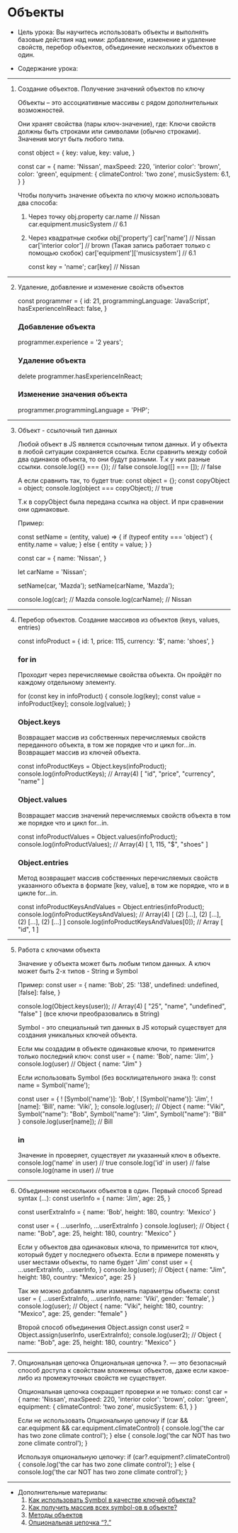 # Объекты

- Цель урока:
  Вы научитесь использовать объекты и выполнять базовые действия над ними:
  добавление, изменение и удаление свойств, перебор объектов, объединение нескольких
  объектов в один.

- Содержание урока:

---

1. Создание объектов. Получение значений объектов по ключу

   Объекты – это ассоциативные массивы с рядом дополнительных возможностей.

   Они хранят свойства (пары ключ-значение), где:
   Ключи свойств должны быть строками или символами (обычно строками).
   Значения могут быть любого типа.

   const object = {
   key: value,
   key: value,
   }

   const car = {
   name: 'Nissan',
   maxSpeed: 220,
   'interior color': 'brown',
   color: 'green',
   equipment: {
   climateСontrol: 'two zone',
   musicSystem: 6.1,
   }
   }

   Чтобы получить значение объекта по ключу можно использовать два способа:

   1. Через точку
      obj.property
      car.name // Nissan
      car.equipment.musicSystem // 6.1

   2. Через квадратные скобки
      obj['property']
      car['name'] // Nissan
      car['interior color'] // brown (Такая запись работает только с помощью скобок)
      car['equipment']['musicsystem'] // 6.1

      const key = 'name';
      car[key] // Nissan

---

2. Удаление, добавление и изменение свойств объектов

   const programmer = {
   id: 21,
   programmingLanguage: 'JavaScript',
   hasExperienceInReact: false,
   }

   ### Добавление объекта

   programmer.experience = '2 years';

   ### Удаление объекта

   delete programmer.hasExperienceInReact;

   ### Изменение значения объекта

   programmer.programmingLanguage = 'PHP';

---

3. Объект - ссылочный тип данных

   Любой объект в JS является ссылочным типом данных. И у объекта в любой ситуации сохраняется ссылка.
   Если сравнить между собой два одинаков объекта, то они будут разными. Т.к у них разные ссылки.
   console.log({} === {}); // false
   console.log([] === []); // false

   А если сравнить так, то будет true:
   const object = {};
   const copyObject = object;
   console.log(object === copyObject); // true

   Т.к в copyObject была передана ссылка на object. И при сравнении они одинаковые.

   Пример:

   const setName = (entity, value) => {
   if (typeof entity === 'object') {
   entity.name = value;
   } else {
   entity = value;
   }
   }

   const car = {
   name: 'Nissan',
   }

   let carName = 'Nissan';

   setName(car, 'Mazda');
   setName(carName, 'Mazda');

   console.log(car); // Mazda
   console.log(carName); // Nissan

---

4. Перебор объектов. Создание массивов из объектов (keys, values, entries)

   const infoProduct = {
   id: 1,
   price: 115,
   currency: '$',
   name: 'shoes',
   }

   ### for in

   Проходит через перечисляемые свойства объекта. Он пройдёт по каждому отдельному элементу.

   for (const key in infoProduct) {
   console.log(key);
   const value = infoProduct[key];
   console.log(value);
   }

   ### Object.keys

   Возвращает массив из собственных перечисляемых свойств переданного объекта, в том же порядке что и цикл for...in.
   Возвращает массив из ключей объекта.

   const infoProductKeys = Object.keys(infoProduct);
   console.log(infoProductKeys); // Array(4) [ "id", "price", "currency", "name" ]

   ### Object.values

   Возвращает массив значений перечисляемых свойств объекта в том же порядке что и цикл for...in.

   const infoProductValues = Object.values(infoProduct);
   console.log(infoProductValues); // Array(4) [ 1, 115, "$", "shoes" ]

   ### Object.entries

   Метод возвращает массив собственных перечисляемых свойств указанного объекта в формате [key, value], в том же порядке, что и в цикле for...in.

   const infoProductKeysAndValues = Object.entries(infoProduct);
   console.log(infoProductKeysAndValues); // Array(4) [ (2) […], (2) […], (2) […], (2) […] ]
   console.log(infoProductKeysAndValues[0]); // Array [ "id", 1 ]

---

5. Работа с ключами объекта

   Значение у объекта может быть любым типом данных.
   А ключ может быть 2-х типов - String и Symbol

   Пример:
   const user = {
   name: 'Bob',
   25: '138',
   undefined: undefined,
   [false]: false,
   }

   console.log(Object.keys(user)); // Array(4) [ "25", "name", "undefined", "false" ] (все ключи преобразовались в String)

   Symbol - это специальный тип данных в JS который существует для создания уникальных ключей объекта.

   Если мы создадим в объекте одинаковые ключи, то применится только последний ключ:
   const user = {
   name: 'Bob',
   name: 'Jim',
   }
   console.log(user) // Object { name: "Jim" }

   Если использовать Symbol (без восклицательного знака !):
   const name = Symbol('name');

   const user = {
   ! [Symbol('name')]: 'Bob',
   ! [Symbol('name')]: 'Jim',
   ! [name]: 'Bill',
   name: 'Viki',
   };
   console.log(user); // Object { name: "Viki", Symbol("name"): "Bob", Symbol("name"): "Jim", Symbol("name"): "Bill" }
   console.log(user[name]); // Bill

   ### in

   Значение in проверяет, существует ли указанный ключ в объекте.
   console.log('name' in user) // true
   console.log('id' in user) // false
   console.log(name in user) // true

---

6. Объединение нескольких объектов в один.
   Первый способ Spread syntax (...):
   const userInfo = {
   name: 'Jim',
   age: 25,
   }

   const userExtraInfo = {
   name: 'Bob',
   height: 180,
   country: 'Mexico'
   }

   const user = {
   ...userInfo,
   ...userExtraInfo
   }
   console.log(user); // Object { name: "Bob", age: 25, height: 180, country: "Mexico" }

   Если у объектов два одинаковых ключа, то применится тот ключ, который будет у последнего объекта.
   Если в примере поменять у user местами объекты, то name будет 'Jim'
   const user = {
   ...userExtraInfo,
   ...userInfo,
   }
   console.log(user); // Object { name: "Jim", height: 180, country: "Mexico", age: 25 }

   Так же можно добавлять или изменять параметры объекта:
   const user = {
   ...userExtraInfo,
   ...userInfo,
   name: 'Viki',
   gender: 'female',
   }
   console.log(user); // Object { name: "Viki", height: 180, country: "Mexico", age: 25, gender: "female" }

   Второй способ объединения Object.assign
   const user2 = Object.assign(userInfo, userExtraInfo);
   console.log(user2); // Object { name: "Bob", age: 25, height: 180, country: "Mexico" }

---

7. Опциональная цепочка
   Опциональная цепочка ?. — это безопасный способ доступа к свойствам вложенных объектов, даже если какое-либо из промежуточных свойств не существует.

   Опциональная цепочка сокращает проверки и не только:
   const car = {
   name: 'Nissan',
   maxSpeed: 220,
   'interior color': 'brown',
   color: 'green',
   equipment: {
   climateСontrol: 'two zone',
   musicSystem: 6.1,
   }
   }

   Если не использовать Опциональную цепочку
   if (car && car.equipment && car.equipment.climateСontrol) {
   console.log('the car has two zone climate control');
   } else {
   console.log('the car NOT has two zone climate control');
   }

   Используя опциональную цепочку:
   if (car?.equipment?.climateСontrol) {
   console.log('the car has two zone climate control');
   } else {
   console.log('the car NOT has two zone climate control');
   }

---

- Дополнительные материалы:
  1. [Как использовать Symbol в качестве ключей объекта?](https://learn.javascript.ru/symbol)
  2. [Как получить массив всех symbol-ов в объекте?](https://developer.mozilla.org/ru/docs/Web/JavaScript/Reference/Global_Objects/Symbol)
  3. [Методы объектов](https://developer.mozilla.org/ru/docs/Web/JavaScript/Reference/Global_Objects/Object#methods)
  4. [Опциональная цепочка “?.”](https://learn.javascript.ru/optional-chaining)
